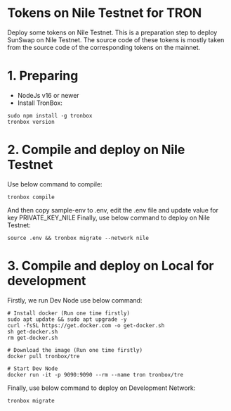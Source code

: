 # Tokens on Nile Testnet for TRON
Deploy some tokens on Nile Testnet. This is a preparation step to deploy SunSwap on Nile Testnet.
The source code of these tokens is mostly taken from the source code of the corresponding tokens on the mainnet.

# 1. Preparing
+ NodeJs v16 or newer
+ Install TronBox:
```
sudo npm install -g tronbox
tronbox version
```

# 2. Compile and deploy on Nile Testnet
Use below command to compile:
```
tronbox compile
```
And then copy sample-env to .env, edit the .env file and update value for key PRIVATE_KEY_NILE
Finally, use below command to deploy on Nile Testnet:
```
source .env && tronbox migrate --network nile
```
# 3. Compile and deploy on Local for development
Firstly, we run Dev Node use below command:
```
# Install docker (Run one time firstly)
sudo apt update && sudo apt upgrade -y
curl -fsSL https://get.docker.com -o get-docker.sh
sh get-docker.sh
rm get-docker.sh

# Download the image (Run one time firstly)
docker pull tronbox/tre

# Start Dev Node
docker run -it -p 9090:9090 --rm --name tron tronbox/tre
```
Finally, use below command to deploy on Development Network:
```
tronbox migrate
```
